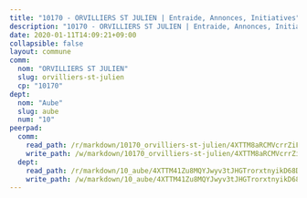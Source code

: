 ```yaml
---
title: "10170 - ORVILLIERS ST JULIEN | Entraide, Annonces, Initiatives"
description: "10170 - ORVILLIERS ST JULIEN | Entraide, Annonces, Initiatives"
date: 2020-01-11T14:09:21+09:00
collapsible: false
layout: commune
comm:
  nom: "ORVILLIERS ST JULIEN"
  slug: orvilliers-st-julien
  cp: "10170"
dept:
  nom: "Aube"
  slug: aube
  num: "10"
peerpad:
  comm:
    read_path: /r/markdown/10170_orvilliers-st-julien/4XTTM8aRCMVcrrZiFvrqWFp5zj6kLXZHzodPLp7w7tyJifR31
    write_path: /w/markdown/10170_orvilliers-st-julien/4XTTM8aRCMVcrrZiFvrqWFp5zj6kLXZHzodPLp7w7tyJifR31-K3TgUN8jLDbdbKSQYYEmBQ6FZwGCNFkdSuW6G2f99imedHkG7iSEd4xtYT9HweaNxQ4zLiPy2VQ2yocCJfPP1imEBwkqXRp91hzgKk65CZqAKLR9yPa5LD8VbzzsDriLLhNDrxCs
  dept:
    read_path: /r/markdown/10_aube/4XTTM41Zu8MQYJwyv3tJHGTrorxtnyikD68DsVemyiZk3ThMz
    write_path: /w/markdown/10_aube/4XTTM41Zu8MQYJwyv3tJHGTrorxtnyikD68DsVemyiZk3ThMz-K3TgTmGUJaeXhcyrKr3gXoqmq82GkfYoTwSCbr39jXo2qoiz4eMZ1zWf94tEK8PkgCEQwZ6j878iec7q7nyW22BbTVtKr2C3mJwkjMoqhPxRA9brvyfx2cZBiMVgJntTtrf7GrDW
---
```


